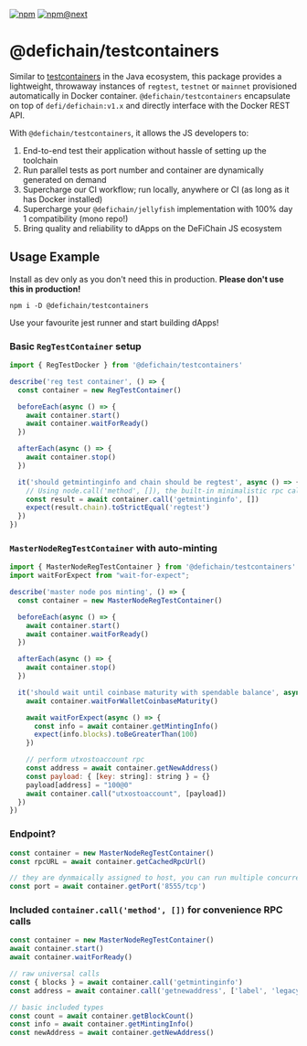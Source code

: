 [![npm](https://img.shields.io/npm/v/@defichain/testcontainers)](https://www.npmjs.com/package/@defichain/testcontainers/v/latest)
[![npm@next](https://img.shields.io/npm/v/@defichain/testcontainers/next)](https://www.npmjs.com/package/@defichain/testcontainers/v/next)

# @defichain/testcontainers

Similar to [testcontainers](https://www.testcontainers.org/) in the Java ecosystem, this package provides a lightweight,
throwaway instances of `regtest`, `testnet` or `mainnet` provisioned automatically in Docker container.
`@defichain/testcontainers` encapsulate on top of `defi/defichain:v1.x` and directly interface with the Docker REST API.

With `@defichain/testcontainers`, it allows the JS developers to:

1. End-to-end test their application without hassle of setting up the toolchain
2. Run parallel tests as port number and container are dynamically generated on demand
3. Supercharge our CI workflow; run locally, anywhere or CI (as long as it has Docker installed)
4. Supercharge your `@defichain/jellyfish` implementation with 100% day 1 compatibility (mono repo!)
5. Bring quality and reliability to dApps on the DeFiChain JS ecosystem

## Usage Example

Install as dev only as you don't need this in production. **Please don't use this in production!**

```shell
npm i -D @defichain/testcontainers
```

Use your favourite jest runner and start building dApps!

### Basic `RegTestContainer` setup

```js
import { RegTestDocker } from '@defichain/testcontainers'

describe('reg test container', () => {
  const container = new RegTestContainer()

  beforeEach(async () => {
    await container.start()
    await container.waitForReady()
  })

  afterEach(async () => {
    await container.stop()
  })

  it('should getmintinginfo and chain should be regtest', async () => {
    // Using node.call('method', []), the built-in minimalistic rpc call
    const result = await container.call('getmintinginfo', [])
    expect(result.chain).toStrictEqual('regtest')
  })
})
```

### `MasterNodeRegTestContainer` with auto-minting

```js
import { MasterNodeRegTestContainer } from '@defichain/testcontainers'
import waitForExpect from "wait-for-expect";

describe('master node pos minting', () => {
  const container = new MasterNodeRegTestContainer()

  beforeEach(async () => {
    await container.start()
    await container.waitForReady()
  })

  afterEach(async () => {
    await container.stop()
  })

  it('should wait until coinbase maturity with spendable balance', async () => {
    await container.waitForWalletCoinbaseMaturity()

    await waitForExpect(async () => {
      const info = await container.getMintingInfo()
      expect(info.blocks).toBeGreaterThan(100)
    })

    // perform utxostoaccount rpc
    const address = await container.getNewAddress()
    const payload: { [key: string]: string } = {}
    payload[address] = "100@0"
    await container.call("utxostoaccount", [payload])
  })
})
```

### Endpoint?

```js
const container = new MasterNodeRegTestContainer()
const rpcURL = await container.getCachedRpcUrl()

// they are dynmaically assigned to host, you can run multiple concurrent tests!
const port = await container.getPort('8555/tcp')
```

### Included `container.call('method', [])` for convenience RPC calls

```js
const container = new MasterNodeRegTestContainer()
await container.start()
await container.waitForReady()

// raw universal calls
const { blocks } = await container.call('getmintinginfo')
const address = await container.call('getnewaddress', ['label', 'legacy'])

// basic included types
const count = await container.getBlockCount()
const info = await container.getMintingInfo()
const newAddress = await container.getNewAddress()
```
